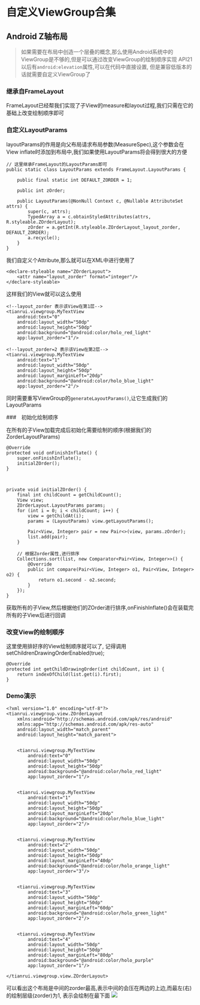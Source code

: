 # 自定义ViewGroup合集

## Android Z轴布局
> 如果需要在布局中创造一个层叠的概念,那么使用Android系统中的ViewGroup是不够的,但是可以通过改变ViewGroup的绘制顺序实现
> API21以后有`android:elevation`属性,可以在代码中直接设置, 但是兼容低版本的话就需要自定义ViewGroup了
### 继承自FrameLayout
FrameLayout已经帮我们实现了子View的measure和layout过程,我们只需在它的基础上改变绘制顺序即可


### 自定义LayoutParams
layoutParams的作用是向父布局请求布局参数(MeasureSpec),这个参数会在View inflate时添加到布局中,我们如果使用LayoutParams将会得到很大的方便

```
// 这里继承FrameLayout的LayoutParams即可
public static class LayoutParams extends FrameLayout.LayoutParams {

    public final static int DEFAULT_ZORDER = 1;

    public int zOrder;

    public LayoutParams(@NonNull Context c, @Nullable AttributeSet attrs) {
        super(c, attrs);
        TypedArray a = c.obtainStyledAttributes(attrs, R.styleable.ZOrderLayout);
        zOrder = a.getInt(R.styleable.ZOrderLayout_layout_zorder, DEFAULT_ZORDER);
        a.recycle();
    }
}
```

我们自定义个Attribute,那么就可以在XML中进行使用了
```
<declare-styleable name="ZOrderLayout">
    <attr name="layout_zorder" format="integer"/>
</declare-styleable>
```
这样我们的View就可以这么使用
```
<!--layout_zorder 表示该View在第1层-->
<tianrui.viewgroup.MyTextView
    android:text="0"
    android:layout_width="50dp"
    android:layout_height="50dp"
    android:background="@android:color/holo_red_light"
    app:layout_zorder="1"/>

<!--layout_zorder=2 表示该View在第2层-->
<tianrui.viewgroup.MyTextView
    android:text="1"
    android:layout_width="50dp"
    android:layout_height="50dp"
    android:layout_marginLeft="20dp"
    android:background="@android:color/holo_blue_light"
    app:layout_zorder="2"/>
```

同时需要重写ViewGroup的`generateLayoutParams()`,让它生成我们的LayoutParams

###　初始化绘制顺序

在所有的子View加载完成后初始化需要绘制的顺序(根据我们的ZorderLayoutParams)
```
@Override
protected void onFinishInflate() {
    super.onFinishInflate();
    initialZOrder();
}



private void initialZOrder() {
    final int childCount = getChildCount();
    View view;
    ZOrderLayout.LayoutParams params;
    for (int i = 0; i < childCount; i++) {
        view = getChildAt(i);
        params = (LayoutParams) view.getLayoutParams();

        Pair<View, Integer> pair = new Pair<>(view, params.zOrder);
        list.add(pair);
    }
    
    // 根据Zorder属性,进行排序
    Collections.sort(list, new Comparator<Pair<View, Integer>>() {
        @Override
        public int compare(Pair<View, Integer> o1, Pair<View, Integer> o2) {
            return o1.second - o2.second;
        }
    });
}
```

获取所有的子View,然后根据他们的ZOrder进行排序,onFinishInflate()会在装载完所有的子View后进行回调

### 改变View的绘制顺序
这里使用排好序的View绘制顺序就可以了, 记得调用setChildrenDrawingOrderEnabled(true);
```
@Override
protected int getChildDrawingOrder(int childCount, int i) {
    return indexOfChild(list.get(i).first);
}
```

### Demo演示

```
<?xml version="1.0" encoding="utf-8"?>
<tianrui.viewgroup.view.ZOrderLayout
    xmlns:android="http://schemas.android.com/apk/res/android"
    xmlns:app="http://schemas.android.com/apk/res-auto"
    android:layout_width="match_parent"
    android:layout_height="match_parent">


    <tianrui.viewgroup.MyTextView
        android:text="0"
        android:layout_width="50dp"
        android:layout_height="50dp"
        android:background="@android:color/holo_red_light"
        app:layout_zorder="1"/>


    <tianrui.viewgroup.MyTextView
        android:text="1"
        android:layout_width="50dp"
        android:layout_height="50dp"
        android:layout_marginLeft="20dp"
        android:background="@android:color/holo_blue_light"
        app:layout_zorder="2"/>


    <tianrui.viewgroup.MyTextView
        android:text="2"
        android:layout_width="50dp"
        android:layout_height="50dp"
        android:layout_marginLeft="40dp"
        android:background="@android:color/holo_orange_light"
        app:layout_zorder="3"/>


    <tianrui.viewgroup.MyTextView
        android:text="3"
        android:layout_width="50dp"
        android:layout_height="50dp"
        android:layout_marginLeft="60dp"
        android:background="@android:color/holo_green_light"
        app:layout_zorder="2"/>


    <tianrui.viewgroup.MyTextView
        android:text="4"
        android:layout_width="50dp"
        android:layout_height="50dp"
        android:layout_marginLeft="80dp"
        android:background="@android:color/holo_purple"
        app:layout_zorder="1"/>

</tianrui.viewgroup.view.ZOrderLayout>
```

可以看出这个布局是中间的zorder最高,表示中间的会压在两边的上边,而最左(右)的绘制层级(zorder)为1, 表示会绘制在最下面
![](https://leanote.com/api/file/getImage?fileId=59b3ebd1ab64414624002135)

